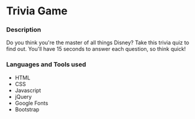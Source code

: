 # Trivia Game

### Description
Do you think you're the master of all things Disney? Take this trivia quiz to find out. You'll have 15 seconds to answer each question, so think quick!

### Languages and Tools used
* HTML
* CSS
* Javascript
* jQuery
* Google Fonts
* Bootstrap
